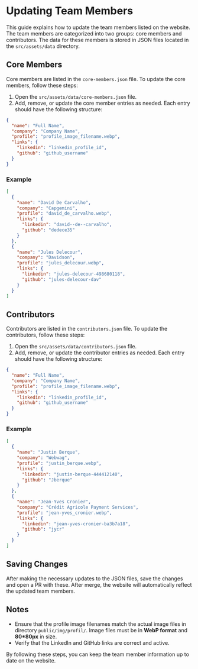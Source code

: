 # Updating Team Members

This guide explains how to update the team members listed on the website. The team members are categorized into two groups: core members and contributors. The data for these members is stored in JSON files located in the `src/assets/data` directory.

## Core Members

Core members are listed in the `core-members.json` file. To update the core members, follow these steps:

1. Open the `src/assets/data/core-members.json` file.
2. Add, remove, or update the core member entries as needed. Each entry should have the following structure:

```json
{
  "name": "Full Name",
  "company": "Company Name",
  "profile": "profile_image_filename.webp",
  "links": {
    "linkedin": "linkedin_profile_id",
    "github": "github_username"
  }
}
```

### Example

```json
[
  {
    "name": "David De Carvalho",
    "company": "Capgemini",
    "profile": "david_de_carvalho.webp",
    "links": {
      "linkedin": "david--de--carvalho",
      "github": "dedece35"
    }
  },
  {
    "name": "Jules Delecour",
    "company": "Davidson",
    "profile": "jules_delecour.webp",
    "links": {
      "linkedin": "jules-delecour-498680118",
      "github": "jules-delecour-dav"
    }
  }
]
```

## Contributors

Contributors are listed in the `contributors.json` file. To update the contributors, follow these steps:

1. Open the `src/assets/data/contributors.json` file.
2. Add, remove, or update the contributor entries as needed. Each entry should have the following structure:

```json
{
  "name": "Full Name",
  "company": "Company Name",
  "profile": "profile_image_filename.webp",
  "links": {
    "linkedin": "linkedin_profile_id",
    "github": "github_username"
  }
}
```

### Example

```json
[
  {
    "name": "Justin Berque",
    "company": "Webwag",
    "profile": "justin_berque.webp",
    "links": {
      "linkedin": "justin-berque-444412140",
      "github": "Jberque"
    }
  },
  {
    "name": "Jean-Yves Cronier",
    "company": "Crédit Agricole Payment Services",
    "profile": "jean-yves_cronier.webp",
    "links": {
      "linkedin": "jean-yves-cronier-ba3b7a18",
      "github": "jycr"
    }
  }
]
```

## Saving Changes

After making the necessary updates to the JSON files, save the changes and open a PR with these. After merge, the website will automatically reflect the updated team members.

## Notes

- Ensure that the profile image filenames match the actual image files in directory `public/img/profil/`. Image files must be in **WebP format** and **80\*80px** in size.
- Verify that the LinkedIn and GitHub links are correct and active.

By following these steps, you can keep the team member information up to date on the website.
